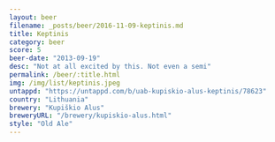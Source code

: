 ```yaml
---
layout: beer
filename: _posts/beer/2016-11-09-keptinis.md
title: Keptinis
category: beer
score: 5
beer-date: "2013-09-19"
desc: "Not at all excited by this. Not even a semi"
permalink: /beer/:title.html
img: /img/list/keptinis.jpeg
untappd: "https://untappd.com/b/uab-kupiskio-alus-keptinis/78623"
country: "Lithuania"
brewery: "Kupiškio Alus"
breweryURL: "/brewery/kupiskio-alus.html"
style: "Old Ale"
---
```

